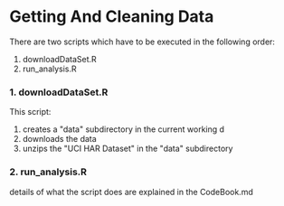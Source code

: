 Getting And Cleaning Data
=========================
There are two scripts which have to be executed in the following order:

1. downloadDataSet.R
2. run_analysis.R

### 1. downloadDataSet.R
This script:

1. creates a "data" subdirectory in the current working d
2. downloads the data
3. unzips the "UCI HAR Dataset" in the "data" subdirectory

### 2. run_analysis.R

details of what the script does are explained in the CodeBook.md